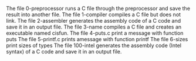 The file 0-preprocessor  runs a C file through the preprocessor and save the result into another file.
The file 1-compiler compiles a C file but does not link.
The file 2-assembler generates the assembly code of a C code and save it in an output file.
The file 3-name compiles a C file and creates an executable named cisfun.
The file 4-puts.c print a message with function puts
The file 5-printf.c prints amessage with function printf
The file 6-sizes print sizes of types
The file 100-intel generates the assembly code (Intel syntax) of a C code and save it in an output file.
